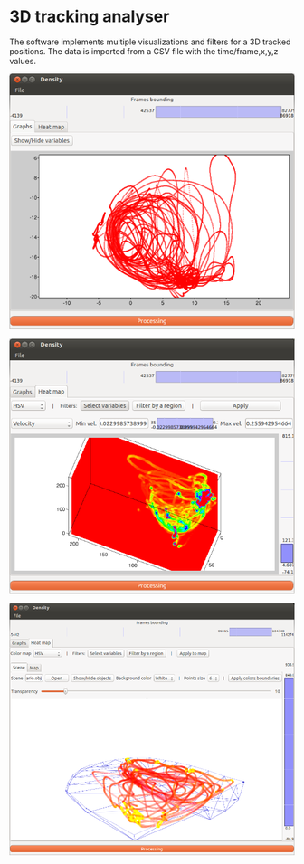 # 3D tracking analyser

The software implements multiple visualizations and filters for a 3D tracked positions.
The data is imported from a CSV file with the time/frame,x,y,z values.

![Screen](docs/screen.png?raw=true "Screen")

![Screen](docs/screen1.png?raw=true "Screen")

![Screen](docs/screen2.png?raw=true "Screen")